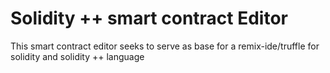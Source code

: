 # Solidity ++ smart contract Editor

This smart contract editor seeks to serve as base for a remix-ide/truffle for solidity and solidity ++ language

